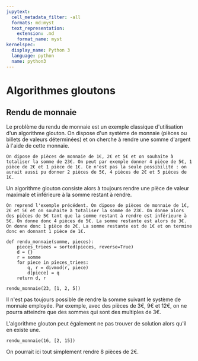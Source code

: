 ```yaml
---
jupytext:
  cell_metadata_filter: -all
  formats: md:myst
  text_representation:
    extension: .md
    format_name: myst
kernelspec:
  display_name: Python 3
  language: python
  name: python3
---
```


# Algorithmes gloutons

## Rendu de monnaie

Le problème du rendu de monnaie est un exemple classique d'utilisation d'un algorithme glouton. On dispose d'un système de monnaie (pièces ou billets de valeurs déterminées) et on cherche à rendre une somme d'argent à l'aide de cette monnaie.

```{prf:example}
On dipose de pièces de monnaie de 1€, 2€ et 5€ et on souhaite à totaliser la somme de 23€. On peut par exemple donner 4 pièce de 5€, 1 pièce de 2€ et 1 pièce de 1€. Ce n'est pas la seule possibilité : on aurait aussi pu donner 2 pièces de 5€, 4 pièces de 2€ et 5 pièces de 1€.
```

Un algorithme glouton consiste alors à toujours rendre une pièce de valeur maximale et inférieure à la somme restant à rendre.

```{prf:example}
On reprend l'exemple précédent. On dipose de pièces de monnaie de 1€, 2€ et 5€ et on souhaite à totaliser la somme de 23€. On donne alors des pièces de 5€ tant que la somme restant à rendre est inférieure à 5€. On donne donc 4 pièces de 5€. La somme restante est alors de 3€. On donne donc 1 pièce de 2€. La somme restante est de 1€ et on termine donc en donnant 1 pièce de 1€.
```

```{code-cell}
def rendu_monnaie(somme, pieces):
    pieces_triees = sorted(pieces, reverse=True)
    d = {}
    r = somme
    for piece in pieces_triees:
        q, r = divmod(r, piece)
        d[piece] = q
    return d, r
```

```{code-cell}
rendu_monnaie(23, [1, 2, 5])
```

Il n'est pas toujours possible de rendre la somme suivant le système de monnaie employée. Par exemple, avec des pièces de 3€, 9€ et 12€, on ne pourra atteindre que des sommes qui sont des multiples de 3€.

L'algorithme glouton peut également ne pas trouver de solution alors qu'il en existe une.

```{code-cell}
rendu_monnaie(16, [2, 15])
```

On pourrait ici tout simplement rendre 8 pièces de 2€.
